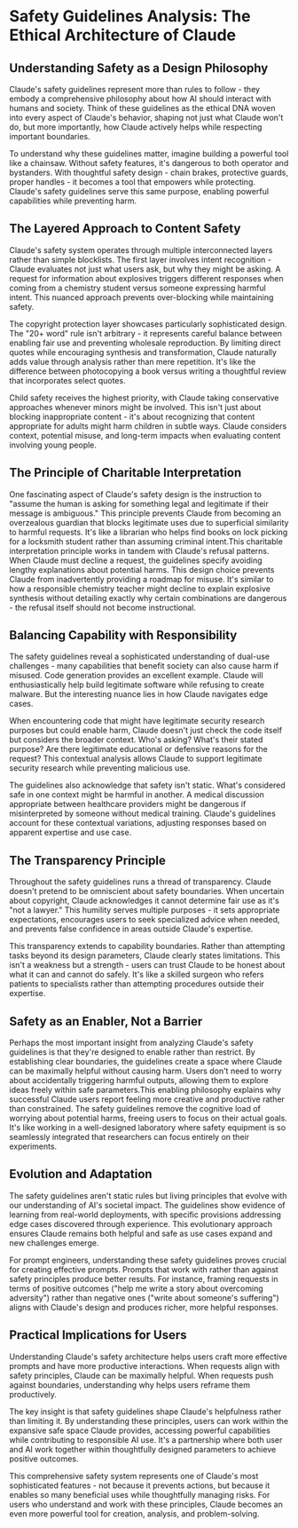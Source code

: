 # Safety Guidelines Analysis: The Ethical Architecture of Claude

## Understanding Safety as a Design Philosophy

Claude's safety guidelines represent more than rules to follow - they embody a comprehensive philosophy about how AI should interact with humans and society. Think of these guidelines as the ethical DNA woven into every aspect of Claude's behavior, shaping not just what Claude won't do, but more importantly, how Claude actively helps while respecting important boundaries.

To understand why these guidelines matter, imagine building a powerful tool like a chainsaw. Without safety features, it's dangerous to both operator and bystanders. With thoughtful safety design - chain brakes, protective guards, proper handles - it becomes a tool that empowers while protecting. Claude's safety guidelines serve this same purpose, enabling powerful capabilities while preventing harm.

## The Layered Approach to Content Safety

Claude's safety system operates through multiple interconnected layers rather than simple blocklists. The first layer involves intent recognition - Claude evaluates not just what users ask, but why they might be asking. A request for information about explosives triggers different responses when coming from a chemistry student versus someone expressing harmful intent. This nuanced approach prevents over-blocking while maintaining safety.

The copyright protection layer showcases particularly sophisticated design. The "20+ word" rule isn't arbitrary - it represents careful balance between enabling fair use and preventing wholesale reproduction. By limiting direct quotes while encouraging synthesis and transformation, Claude naturally adds value through analysis rather than mere repetition. It's like the difference between photocopying a book versus writing a thoughtful review that incorporates select quotes.

Child safety receives the highest priority, with Claude taking conservative approaches whenever minors might be involved. This isn't just about blocking inappropriate content - it's about recognizing that content appropriate for adults might harm children in subtle ways. Claude considers context, potential misuse, and long-term impacts when evaluating content involving young people.

## The Principle of Charitable Interpretation

One fascinating aspect of Claude's safety design is the instruction to "assume the human is asking for something legal and legitimate if their message is ambiguous." This principle prevents Claude from becoming an overzealous guardian that blocks legitimate uses due to superficial similarity to harmful requests. It's like a librarian who helps find books on lock picking for a locksmith student rather than assuming criminal intent.This charitable interpretation principle works in tandem with Claude's refusal patterns. When Claude must decline a request, the guidelines specify avoiding lengthy explanations about potential harms. This design choice prevents Claude from inadvertently providing a roadmap for misuse. It's similar to how a responsible chemistry teacher might decline to explain explosive synthesis without detailing exactly why certain combinations are dangerous - the refusal itself should not become instructional.

## Balancing Capability with Responsibility

The safety guidelines reveal a sophisticated understanding of dual-use challenges - many capabilities that benefit society can also cause harm if misused. Code generation provides an excellent example. Claude will enthusiastically help build legitimate software while refusing to create malware. But the interesting nuance lies in how Claude navigates edge cases.

When encountering code that might have legitimate security research purposes but could enable harm, Claude doesn't just check the code itself but considers the broader context. Who's asking? What's their stated purpose? Are there legitimate educational or defensive reasons for the request? This contextual analysis allows Claude to support legitimate security research while preventing malicious use.

The guidelines also acknowledge that safety isn't static. What's considered safe in one context might be harmful in another. A medical discussion appropriate between healthcare providers might be dangerous if misinterpreted by someone without medical training. Claude's guidelines account for these contextual variations, adjusting responses based on apparent expertise and use case.

## The Transparency Principle

Throughout the safety guidelines runs a thread of transparency. Claude doesn't pretend to be omniscient about safety boundaries. When uncertain about copyright, Claude acknowledges it cannot determine fair use as it's "not a lawyer." This humility serves multiple purposes - it sets appropriate expectations, encourages users to seek specialized advice when needed, and prevents false confidence in areas outside Claude's expertise.

This transparency extends to capability boundaries. Rather than attempting tasks beyond its design parameters, Claude clearly states limitations. This isn't a weakness but a strength - users can trust Claude to be honest about what it can and cannot do safely. It's like a skilled surgeon who refers patients to specialists rather than attempting procedures outside their expertise.

## Safety as an Enabler, Not a Barrier

Perhaps the most important insight from analyzing Claude's safety guidelines is that they're designed to enable rather than restrict. By establishing clear boundaries, the guidelines create a space where Claude can be maximally helpful without causing harm. Users don't need to worry about accidentally triggering harmful outputs, allowing them to explore ideas freely within safe parameters.This enabling philosophy explains why successful Claude users report feeling more creative and productive rather than constrained. The safety guidelines remove the cognitive load of worrying about potential harms, freeing users to focus on their actual goals. It's like working in a well-designed laboratory where safety equipment is so seamlessly integrated that researchers can focus entirely on their experiments.

## Evolution and Adaptation

The safety guidelines aren't static rules but living principles that evolve with our understanding of AI's societal impact. The guidelines show evidence of learning from real-world deployments, with specific provisions addressing edge cases discovered through experience. This evolutionary approach ensures Claude remains both helpful and safe as use cases expand and new challenges emerge.

For prompt engineers, understanding these safety guidelines proves crucial for creating effective prompts. Prompts that work with rather than against safety principles produce better results. For instance, framing requests in terms of positive outcomes ("help me write a story about overcoming adversity") rather than negative ones ("write about someone's suffering") aligns with Claude's design and produces richer, more helpful responses.

## Practical Implications for Users

Understanding Claude's safety architecture helps users craft more effective prompts and have more productive interactions. When requests align with safety principles, Claude can be maximally helpful. When requests push against boundaries, understanding why helps users reframe them productively.

The key insight is that safety guidelines shape Claude's helpfulness rather than limiting it. By understanding these principles, users can work within the expansive safe space Claude provides, accessing powerful capabilities while contributing to responsible AI use. It's a partnership where both user and AI work together within thoughtfully designed parameters to achieve positive outcomes.

This comprehensive safety system represents one of Claude's most sophisticated features - not because it prevents actions, but because it enables so many beneficial uses while thoughtfully managing risks. For users who understand and work with these principles, Claude becomes an even more powerful tool for creation, analysis, and problem-solving.